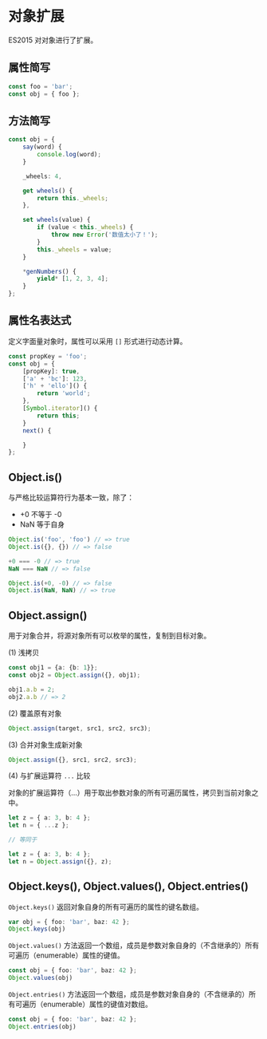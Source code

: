 # 对象扩展

ES2015 对对象进行了扩展。

## 属性简写

```ts
const foo = 'bar';
const obj = { foo };
```

## 方法简写

```ts
const obj = {
    say(word) {
        console.log(word);
    }

    _wheels: 4,

    get wheels() {
        return this._wheels;
    },

    set wheels(value) {
        if (value < this._wheels) {
            throw new Error('数值太小了！');
        }
        this._wheels = value;
    }

    *genNumbers() {
        yield* [1, 2, 3, 4];
    }
};
```

## 属性名表达式

定义字面量对象时，属性可以采用 `[]` 形式进行动态计算。

```ts
const propKey = 'foo';
const obj = {
    [propKey]: true,
    ['a' + 'bc']: 123,
    ['h' + 'ello']() {
        return 'world';
    },
    [Symbol.iterator]() {
        return this;
    }
    next() {

    }
};
```

## Object.is()

与严格比较运算符行为基本一致，除了：

- +0 不等于 -0
- NaN 等于自身

```ts
Object.is('foo', 'foo') // => true
Object.is({}, {}) // => false

+0 === -0 // => true
NaN === NaN // => false

Object.is(+0, -0) // => false
Object.is(NaN, NaN) // => true
```

## Object.assign()

用于对象合并，将源对象所有可以枚举的属性，复制到目标对象。

(1) 浅拷贝

```ts
const obj1 = {a: {b: 1}};
const obj2 = Object.assign({}, obj1);

obj1.a.b = 2;
obj2.a.b // => 2
```

(2) 覆盖原有对象

```ts
Object.assign(target, src1, src2, src3);
```

(3) 合并对象生成新对象

```ts
Object.assign({}, src1, src2, src3);
```

(4) 与扩展运算符 `...` 比较

对象的扩展运算符（...）用于取出参数对象的所有可遍历属性，拷贝到当前对象之中。

```ts
let z = { a: 3, b: 4 };
let n = { ...z };

// 等同于

let z = { a: 3, b: 4 };
let n = Object.assign({}, z);
```

## Object.keys(), Object.values(), Object.entries()

`Object.keys()` 返回对象自身的所有可遍历的属性的键名数组。

```ts
var obj = { foo: 'bar', baz: 42 };
Object.keys(obj)
```

`Object.values()` 方法返回一个数组，成员是参数对象自身的（不含继承的）所有可遍历（enumerable）属性的键值。

```ts
const obj = { foo: 'bar', baz: 42 };
Object.values(obj)
```

`Object.entries()` 方法返回一个数组，成员是参数对象自身的（不含继承的）所有可遍历（enumerable）属性的键值对数组。

```ts
const obj = { foo: 'bar', baz: 42 };
Object.entries(obj)
```
